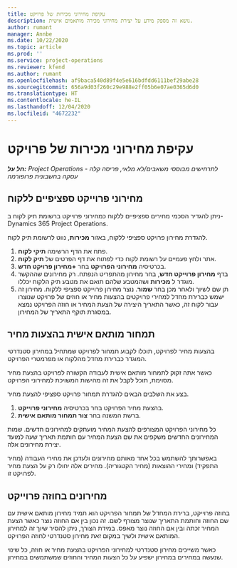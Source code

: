 ```yaml
---
title: עקיפת מחירוני מכירות של פרויקט
description: נושא זה מספק מידע על יצירת מחירוני מכירה מותאמים אישית.
author: rumant
manager: Annbe
ms.date: 10/22/2020
ms.topic: article
ms.prod: ''
ms.service: project-operations
ms.reviewer: kfend
ms.author: rumant
ms.openlocfilehash: af9baca540d89f4e5e616bdfdd6111bef29abe28
ms.sourcegitcommit: 656a9d03f260c29e988e2ff05b6e07ae0365d6d0
ms.translationtype: HT
ms.contentlocale: he-IL
ms.lasthandoff: 12/04/2020
ms.locfileid: "4672232"
---
```

# <a name="override-project-sales-price-lists"></a>עקיפת מחירוני מכירות של פרויקט

_**חל על:** Project Operations לתרחישים מבוססי משאבים/לא מלאי, פריסה קלה - עסקה בחשבונית פרופורמה_

## <a name="customer-specific-project-price-lists"></a>מחירוני פרוייקט ספציפיים ללקוח

ניתן להגדיר הסכמי מחירים ספציפיים ללקוח כמחירוני פרוייקט ברשומת תיק לקוח ב- Dynamics 365 Project Operations.

להגדרת מחירון פרויקט ספציפי ללקוח, באזור **מכירות**, נווט לרשומת תיק לקוח.

1. פתח את הדף הרשימה **תיקי לקוח**.
2. אתר ולחץ פעמיים על רשומת לקוח כדי לפתוח את דף הפרטים של **תיק לקוח**.
3. בכרטיסיה **מחירוני הפרויקט** בחר **+מחירון פרויקט חדש**.
4. בדף **מחירון פרוייקט חדש**, בחר מחירון מהתפריט הנפתח. רק מחירונים שההקשר מוגדר ל **מכירות** ושהמטבע שלהם תואם את מטבע תיק הלקוח יכללו.
5. תן שם לשיוך ולאחר מכן בחר **שמור**. נוצר מחירון פרוייקט ספציפי ללקוח. מחירון זה ישמש כברירת מחדל למחירי פרויקטים בהצעות מחיר או חוזים של פרויקט שנוצרו עבור לקוח זה, כאשר התאריך היצירה של הצעת המחיר או חוזה הפרויקט נמצא במסגרת תוקף התאריך של המחירון.

## <a name="custom-pricing-on-project-quotes"></a>תמחור מותאם אישית בהצעות מחיר

בהצעות מחיר לפרויקט, תוכלו לקבוע תמחור לפרויקט שמתחיל במחירון סטנדרטי המוגדר כברירת מחדל מהלקוח או מפרמטרי הפרויקט.

כאשר אתה זקוק לתמחור מותאם אישית לעבודה הקשורה לפרויקט בהצעת מחיר מסוימת, תוכל לקבל את זה מהישות המשויכת למחירוני הפרויקט.

בצע את השלבים הבאים להגדרת תמחור פרויקט ספציפי להצעת מחיר.

1. בהצעת מחיר הפרויקט בחר בכרטיסיה **מחירוני פרוייקט**.
2. ברשת המשנה בחר **צור תמחור מותאם אישית**.

כל מחירוני הפרויקט המצורפים להצעת המחיר מועתקים למחירונים חדשים. שמות המחירונים החדשים משקפים את שם הצעת המחיר עם חותמת תאריך שעה למועד יצירת מחירונים אלה.

באפשרותך להשתמש בכל אחד מאותם מחירונים ולעדכן את מחירי העבודה (מחיר התפקיד) ומחירי ההוצאות (מחיר הקטגוריה). מחירים אלה יחולו רק על הצעת מחיר לפרויקט זו.

## <a name="price-lists-on-a-project-contract"></a>מחירונים בחוזה פרוייקט‬

בחוזה פרוייקט, ברירת המחדל של תמחור הפרויקט הוא תמיד מחירון מותאם אישית עם שם החוזה וחותמת התאריך שנוצר מצורף לשם. זה נכון בין אם החוזה נוצר כאשר הצעת המחיר זכתה ובין אם החוזה נוצר מאפס. במידת הצורך, ניתן להסיר שיוך זה למחירון המותאם אישית ולשיך במקום זאת מחירון סטנדרטי לחוזה הפרויקט.

כאשר משייכים מחירון סטנדרטי למחירוני הפרויקט בהצעת מחיר או חוזה, כל שינוי שנעשה במחירים במחירון ישפיע על כל הצעות המחיר והחוזים שמשתמשים במחירון.
